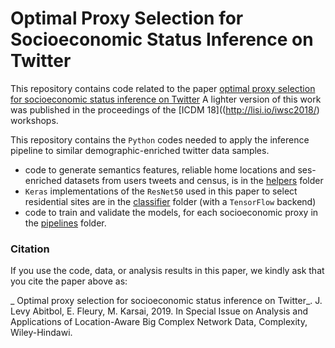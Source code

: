 # Optimal Proxy Selection for Socioeconomic Status Inference on Twitter
This repository contains code related to the paper [optimal proxy selection for socioeconomic status inference on Twitter](http://perso.ens-lyon.fr/marton.karsai/) A lighter version of this work was published in the proceedings of the [ICDM 18]((http://lisi.io/iwsc2018/) workshops. 

This repository contains the `Python` codes needed to apply the inference pipeline to similar demographic-enriched twitter data samples.

* code to generate semantics features, reliable home locations and ses-enriched datasets from users tweets and census, is in the [helpers](./python_scripts/certified) folder
* `Keras` implementations of the `ResNet50` used in this paper to select residential sites are in the [classifier](./python_scripts/certified) folder (with a `TensorFlow` backend)
* code to train and validate the models, for each socioeconomic proxy in the [pipelines](./python_scripts/certified) folder.

### Citation
If you use the code, data, or analysis results in this paper, we kindly ask that you cite the paper above as:

_ Optimal proxy selection for socioeconomic status inference on Twitter_. J. Levy Abitbol, E. Fleury, M. Karsai, 2019. In Special Issue on Analysis and Applications of Location-Aware Big Complex Network Data, Complexity, Wiley-Hindawi. 